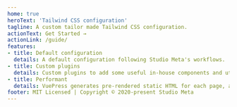 ```yaml
---
home: true
heroText: 'Tailwind CSS configuration'
tagline: A custom tailor made Tailwind CSS configuration.
actionText: Get Started →
actionLink: /guide/
features:
- title: Default configuration
  details: A default configuration following Studio Meta's workflows.
- title: Custom plugins
  details: Custom plugins to add some useful in-house components and utilities.
- title: Performant
  details: VuePress generates pre-rendered static HTML for each page, and runs as an SPA once a page is loaded.
footer: MIT Licensed | Copyright © 2020-present Studio Meta
---
```

